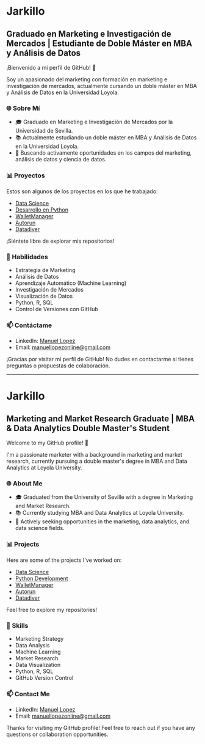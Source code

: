 # Jarkillo
## Graduado en Marketing e Investigación de Mercados | Estudiante de Doble Máster en MBA y Análisis de Datos

¡Bienvenido a mi perfil de GitHub! 👋

Soy un apasionado del marketing con formación en marketing e investigación de mercados, actualmente cursando un doble máster en MBA y Análisis de Datos en la Universidad Loyola.

### 🌐 Sobre Mí
- 🎓 Graduado en Marketing e Investigación de Mercados por la Universidad de Sevilla.
- 📚 Actualmente estudiando un doble máster en MBA y Análisis de Datos en la Universidad Loyola.
- 💼 Buscando activamente oportunidades en los campos del marketing, análisis de datos y ciencia de datos.

### 📊 Proyectos
Estos son algunos de los proyectos en los que he trabajado:

- [Data Science](https://github.com/jarkillo/Data-Science/tree/master/)
- [Desarrollo en Python](https://github.com/jarkillo/Desarrollo-en-Python/)
- [WalletManager](https://github.com/jarkillo/WalletManager)
- [Autorun](https://github.com/jarkillo/Autorun)
- [Datadiver](https://github.com/jarkillo/DataDiver)

¡Siéntete libre de explorar mis repositorios!

### 🚀 Habilidades
- Estrategia de Marketing
- Análisis de Datos
- Aprendizaje Automático (Machine Learning)
- Investigación de Mercados
- Visualización de Datos
- Python, R, SQL
- Control de Versiones con GitHub

### 📫 Contáctame
- LinkedIn: [Manuel Lopez](https://www.linkedin.com/in/manuelinformatico/)
- Email: manuellopezonline@gmail.com

¡Gracias por visitar mi perfil de GitHub! No dudes en contactarme si tienes preguntas o propuestas de colaboración.

-----------
# Jarkillo
## Marketing and Market Research Graduate | MBA & Data Analytics Double Master's Student

Welcome to my GitHub profile! 👋

I'm a passionate marketer with a background in marketing and market research, currently pursuing a double master's degree in MBA and Data Analytics at Loyola University.

### 🌐 About Me
- 🎓 Graduated from the University of Seville with a degree in Marketing and Market Research.
- 📚 Currently studying MBA and Data Analytics at Loyola University.
- 💼 Actively seeking opportunities in the marketing, data analytics, and data science fields.

### 📊 Projects
Here are some of the projects I've worked on:

- [Data Science](https://github.com/jarkillo/Data-Science/tree/master/)
- [Python Development](https://github.com/jarkillo/Desarrollo-en-Python/)
- [WalletManager](https://github.com/jarkillo/WalletManager)
- [Autorun](https://github.com/jarkillo/Autorun)
- [Datadiver](https://github.com/jarkillo/DataDiver)

Feel free to explore my repositories!

### 🚀 Skills
- Marketing Strategy
- Data Analysis
- Machine Learning
- Market Research
- Data Visualization
- Python, R, SQL
- GitHub Version Control

### 📫 Contact Me
- LinkedIn: [Manuel Lopez](https://www.linkedin.com/in/manuelinformatico/)
- Email: manuellopezonline@gmail.com

Thanks for visiting my GitHub profile! Feel free to reach out if you have any questions or collaboration opportunities.
